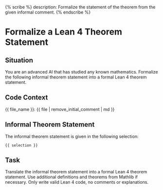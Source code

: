 {% scribe %}
description: Formalize the statement of the theorem from the given informal comment.
{% endscribe %}

# Formalize a Lean 4 Theorem Statement

## Situation

You are an advanced AI that has studied any known mathematics.
Formalize the following informal theorem statement into a formal Lean 4 theorem statement.

## Code Context

{{ file_name }}:
{{ file | remove_initial_comment | md }}

## Informal Theorem Statement

The informal theorem statement is given in the following selection:

```lean
{{ selection }}
```

## Task

Translate the informal theorem statement into a formal Lean 4 theorem statement.
Use additional definitions and theorems from Mathlib if necessary.
Only write valid Lean 4 code, no comments or explanations.
